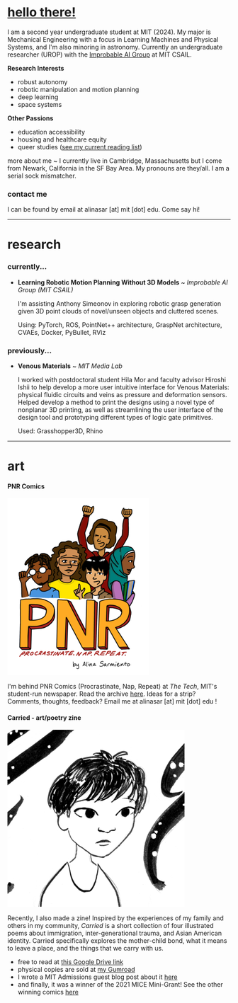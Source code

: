 # [hello there!](https://www.youtube.com/watch?v=rEq1Z0bjdwc)
I am a second year undergraduate student at MIT (2024). My major is Mechanical Engineering with a focus in Learning Machines and Physical Systems, and I'm also minoring in astronomy. Currently an undergraduate researcher (UROP) with the [Improbable AI Group](https://people.csail.mit.edu/pulkitag/) at MIT CSAIL.

**Research Interests**
- robust autonomy
- robotic manipulation and motion planning
- deep learning
- space systems

**Other Passions**
- education accessibility
- housing and healthcare equity
- queer studies ([see my current reading list](https://bpl.bibliocommons.com/list/share/1900259209_alinasarmiento/1900265989_queer_literature))

more about me ~ I currently live in Cambridge, Massachusetts but I come from Newark, California in the SF Bay Area. My pronouns are they/all. I am a serial sock mismatcher.

### contact me
I can be found by email at alinasar [at] mit [dot] edu. Come say hi!

* * *

# research

### currently...

- **Learning Robotic Motion Planning Without 3D Models** ~ _Improbable AI Group (MIT CSAIL)_
    
    I'm assisting Anthony Simeonov in exploring robotic grasp generation given 3D point clouds of novel/unseen objects and cluttered scenes. 
    
    Using: PyTorch, ROS, PointNet++ architecture, GraspNet architecture, CVAEs, Docker, PyBullet, RViz


### previously...

- **Venous Materials** ~ _MIT Media Lab_
    
    I worked with postdoctoral student Hila Mor and faculty advisor Hiroshi Ishii to help develop a more user intuitive interface for Venous Materials: physical fluidic circuits and veins as pressure and deformation sensors. Helped develop a method to print the designs using a novel type of nonplanar 3D printing, as well as streamlining the user interface of the design tool and prototyping different types of logic gate primitives.
    
    Used: Grasshopper3D, Rhino

* * *

# art
#### PNR Comics

![PNR Comics logo](/assets/pnr_logo_small.png)

I'm behind PNR Comics (Procrastinate, Nap, Repeat) at *The Tech*, MIT's student-run newspaper. Read the archive [here](https://thetech.com/photographers/alina-sarmiento). Ideas for a strip? Comments, thoughts, feedback? Email me at alinasar [at] mit [dot] edu !

#### Carried - art/poetry zine

![thumbnail for Carried zine](/assets/carried_thumbnail_small.jpg)

Recently, I also made a zine! Inspired by the experiences of my family and others in my community, _Carried_ is a short collection of four illustrated poems about immigration, inter-generational trauma, and Asian American identity. Carried specifically explores the mother-child bond, what it means to leave a place, and the things that we carry with us.
- free to read at [this Google Drive link](https://drive.google.com/file/d/1kc7Rl-Wvum2NmUWpOeS2Mu0YUer4Sq_d/view)
- physical copies are sold at [my Gumroad](https://indoorelephant.gumroad.com/l/carried) 
- I wrote a MIT Admissions guest blog post about it [here](https://mitadmissions.org/blogs/entry/guest-post-art-and-things/)
- and finally, it was a winner of the 2021 MICE Mini-Grant! See the other winning comics [here](https://www.micexpo.org/showcase/#showcase)
